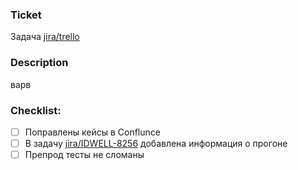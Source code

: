 ### Ticket
Задача [jira/trello](https://idwell.atlassian.net/browse/) 

### Description
варв

### Checklist:
- [ ] Поправлены кейсы в Conflunce
- [ ] В задачу [jira/IDWELL-8256](https://idwell.atlassian.net/browse/IDWELL-8256) добавлена информация о прогоне
- [ ] Препрод тесты не сломаны

